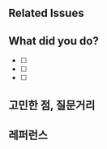 ## Related Issues
<!--#을 눌러 이슈와 연결해주세요-->

## What did you do?

<!--무엇을 하셨나요?-->
- [ ]  
- [ ] 
- [ ] 


## 고민한 점, 질문거리
<!--+ 팀원들에게 할 말-->

## 레퍼런스
<!--참고한 자료가 있나요?-->

